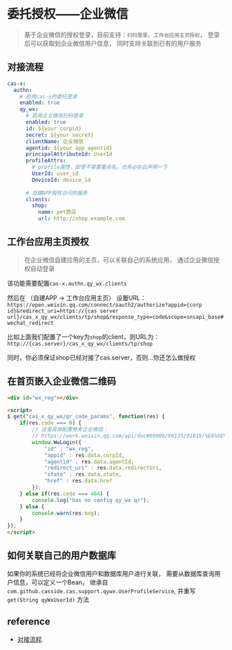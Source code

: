 # 委托授权——企业微信

> 基于企业微信的授权登录，目前支持：`扫码登录`、`工作台应用主页授权`，
登录后可以获取到企业微信用户信息，
同时支持关联到已有的用户服务

## 对接流程

```yaml
cas-x:
  authn:
    # 启用cas-x的委托登录
    enabled: true
    qy_wx:
      # 启用企业微信扫码登录
      enabled: true
      id: ${your corpid}
      secret: ${your secret}
      clientName: 企业微信
      agentid: ${your app agentid}
      principalAttributeId: UserId
      profileAttrs:
        # profile属性，即使不需要重命名，也务必在此声明一下
        UserId: user_id
        DeviceId: device_id
        
      # 自建APP授权访问的服务
      clients:
        shop:
          name: pet商店
          url: http://shop.example.com
```

## 工作台应用主页授权

> 在企业微信自建应用的主页，可以关联自己的系统应用，
通过企业微信授权自动登录

该功能需要配置`cas-x.authn.qy_wx.clients`

然后在 （自建APP -> 工作台应用主页） 设置URL：
`https://open.weixin.qq.com/connect/oauth2/authorize?appid={corp id}&redirect_uri=https://{cas server url}/cas_x_qy_wx/clients/tp/shop&response_type=code&scope=snsapi_base#wechat_redirect`

比如上面我们配置了一个key为`shop`的client，则URL为：
`http://{cas.server}/cas_x_qy_wx/clients/tp/shop`

同时，你必须保证shop已经对接了cas.server，否则...你还怎么做授权

## 在首页嵌入企业微信二维码

```html
<div id="wx_reg"></div>

<script>
$.get("cas_x_qy_wx/qr_code_params", function(res) {
    if(res.code === 0) {
        // 这里具体配置参考企业微信：
        // https://work.weixin.qq.com/api/doc#90000/90135/91019/%E6%9E%84%E9%80%A0%E5%86%85%E5%B5%8C%E7%99%BB%E5%BD%95%E4%BA%8C%E7%BB%B4%E7%A0%81
        window.WwLogin({
            "id" : "wx_reg",
            "appid" : res.data.corpId,
            "agentid" : res.data.agentId,
            "redirect_uri" : res.data.redirectUri,
            "state" : res.data.state,
            "href" : res.data.href
        });
    } else if(res.code === 404) {
        console.log("has no config qy_wx qr");
    } else {
        console.warn(res.msg);
    }
});
</script>
```

## 如何关联自己的用户数据库

如果你的系统已经将企业微信用户和数据库用户进行关联，
需要从数据库查询用户信息，可以定义一个Bean，
继承自 `com.github.casside.cas.support.qywx.UserProfileService`,
并重写 `get(String qyWxUserId)` 方法

## reference

- [对接流程](https://mp.weixin.qq.com/s/1veDc6tokDSS7TtTE4TokA).